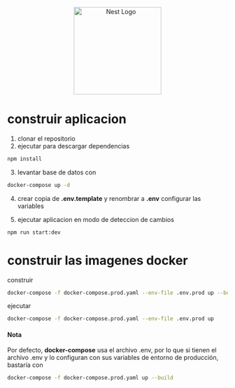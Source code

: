 <p align="center">
  <a href="http://nestjs.com/" target="blank"><img src="https://nestjs.com/img/logo-small.svg" width="200" alt="Nest Logo" /></a>
</p>

# construir aplicacion
1. clonar el repositorio
2. ejecutar para descargar dependencias
```cmd
npm install
```
3. levantar base de datos con
```cmd
docker-compose up -d 
```

4. crear copia de __.env.template__ y renombrar a __.env__
configurar las variables


5. ejecutar aplicacion en modo de deteccion de cambios
```cmd
npm run start:dev
```

# construir las imagenes docker
construir
```bash
docker-compose -f docker-compose.prod.yaml --env-file .env.prod up --build
```
ejecutar
```bash
docker-compose -f docker-compose.prod.yaml --env-file .env.prod up
```

#### Nota
Por defecto, **docker-compose** usa el archivo .env, por lo que si tienen el archivo .env y lo configuran con sus variables de entorno de producción, bastaría con
```bash
docker-compose -f docker-compose.prod.yaml up --build
```


